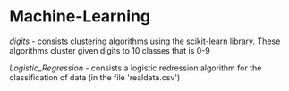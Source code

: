 # Machine-Learning

<i>digits</i> - consists clustering algorithms using the scikit-learn library. These algorithms cluster given digits to 10 classes that is 0-9

<i>Logistic_Regression</i> - consists a logistic redression algorithm for the classification of data (in the file 'realdata.csv')
